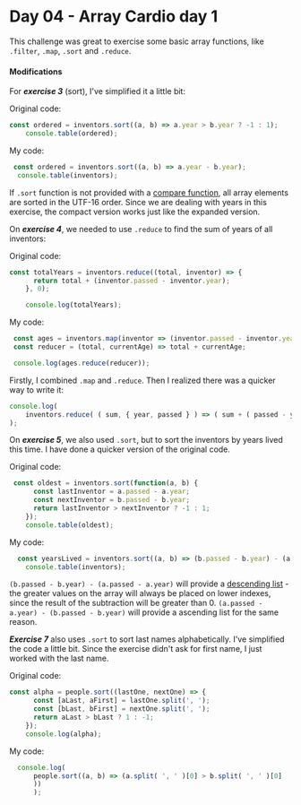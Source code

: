 # Day 04 - Array Cardio day 1


This challenge was great to exercise some basic array functions, like ```.filter```, ```.map```, ```.sort``` and ```.reduce```.   

#### Modifications
For <b><i>exercise 3</i></b> (sort), I've simplified it a little bit:

Original code:

```javascript
const ordered = inventors.sort((a, b) => a.year > b.year ? -1 : 1);
    console.table(ordered);
```

My code:

```javascript
 const ordered = inventors.sort((a, b) => a.year - b.year);
  console.table(inventors);
```

If ```.sort``` function is not provided with a [compare function](https://developer.mozilla.org/en-US/docs/Web/JavaScript/Reference/Global_Objects/Array/sort), all array elements are sorted in the UTF-16 order.
Since we are dealing with years in this exercise, the compact version works just like the expanded version.


On <b><i>exercise 4</i></b>, we needed to use ```.reduce``` to find the sum of years of all inventors:

Original code:

```javascript
const totalYears = inventors.reduce((total, inventor) => {
      return total + (inventor.passed - inventor.year);
    }, 0);

    console.log(totalYears);
```

My code:

```javascript
 const ages = inventors.map(inventor => (inventor.passed - inventor.year))
 const reducer = (total, currentAge) => total + currentAge;

 console.log(ages.reduce(reducer));
```

Firstly, I combined ```.map``` and ```.reduce```. 
Then I realized there was a quicker way to write it:

```javascript
console.log(
    inventors.reduce( ( sum, { year, passed } ) => ( sum + ( passed - year ) ), 0 )
);
```

On <b><i>exercise 5</i></b>, we also used ```.sort```, but to sort the inventors by years lived this time.
I have done a quicker version of the original code.

Original code:

```javascript
 const oldest = inventors.sort(function(a, b) {
      const lastInventor = a.passed - a.year;
      const nextInventor = b.passed - b.year;
      return lastInventor > nextInventor ? -1 : 1;
    });
    console.table(oldest);
```

My code:

```javascript
  const yearsLived = inventors.sort((a, b) => (b.passed - b.year) - (a.passed - a.year));
    console.table(inventors);
```

```(b.passed - b.year) - (a.passed - a.year)``` will provide a [descending list](https://developer.mozilla.org/en-US/docs/Web/JavaScript/Reference/Global_Objects/Array/sort) - the greater values on the array will always be placed on lower indexes, since the result of the subtraction will be greater than 0.
```(a.passed - a.year) - (b.passed - b.year)``` will provide a ascending list for the same reason.


<b><i>Exercise 7</i></b> also uses ```.sort``` to sort last names alphabetically.
I've simplified the code a little bit. Since the exercise didn't ask for first name, I just worked with the last name.

Original code:

```javascript
const alpha = people.sort((lastOne, nextOne) => {
      const [aLast, aFirst] = lastOne.split(', ');
      const [bLast, bFirst] = nextOne.split(', ');
      return aLast > bLast ? 1 : -1;
    });
    console.log(alpha);
```

My code:

```javascript
  console.log(
      people.sort((a, b) => (a.split( ', ' )[0] > b.split( ', ' )[0]
      ))
      );
```






